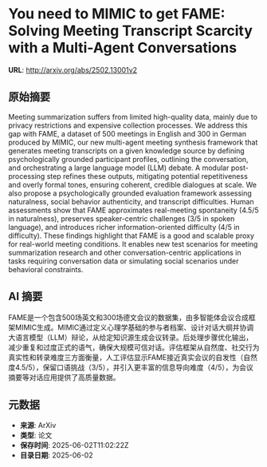 # You need to MIMIC to get FAME: Solving Meeting Transcript Scarcity with a Multi-Agent Conversations

**URL**: http://arxiv.org/abs/2502.13001v2

## 原始摘要

Meeting summarization suffers from limited high-quality data, mainly due to
privacy restrictions and expensive collection processes. We address this gap
with FAME, a dataset of 500 meetings in English and 300 in German produced by
MIMIC, our new multi-agent meeting synthesis framework that generates meeting
transcripts on a given knowledge source by defining psychologically grounded
participant profiles, outlining the conversation, and orchestrating a large
language model (LLM) debate. A modular post-processing step refines these
outputs, mitigating potential repetitiveness and overly formal tones, ensuring
coherent, credible dialogues at scale. We also propose a psychologically
grounded evaluation framework assessing naturalness, social behavior
authenticity, and transcript difficulties. Human assessments show that FAME
approximates real-meeting spontaneity (4.5/5 in naturalness), preserves
speaker-centric challenges (3/5 in spoken language), and introduces richer
information-oriented difficulty (4/5 in difficulty). These findings highlight
that FAME is a good and scalable proxy for real-world meeting conditions. It
enables new test scenarios for meeting summarization research and other
conversation-centric applications in tasks requiring conversation data or
simulating social scenarios under behavioral constraints.


## AI 摘要

FAME是一个包含500场英文和300场德文会议的数据集，由多智能体会议合成框架MIMIC生成。MIMIC通过定义心理学基础的参与者档案、设计对话大纲并协调大语言模型（LLM）辩论，从给定知识源生成会议转录。后处理步骤优化输出，减少重复和过度正式的语气，确保大规模可信对话。评估框架从自然度、社交行为真实性和转录难度三方面衡量，人工评估显示FAME接近真实会议的自发性（自然度4.5/5），保留口语挑战（3/5），并引入更丰富的信息导向难度（4/5），为会议摘要等对话应用提供了高质量数据。

## 元数据

- **来源**: ArXiv
- **类型**: 论文
- **保存时间**: 2025-06-02T11:02:22Z
- **目录日期**: 2025-06-02
